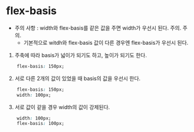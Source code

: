 # flex-basis

-   주의 사항 : width와 flex-basis를 같은 값을 주면 width가 우선시 된다. 주의. 주의.
    -   기본적으로 witdh와 flex-basis 값이 다른 경우엔 flex-basis가 우선시 된다.

1. 주축에 따라 basis가 넓이가 되기도 하고, 높이가 되기도 한다.

```CSS
    flex-basis: 150px;
```

2. 서로 다른 2개의 값이 있었을 때 basis의 값을 우선시 한다.

```CSS
    flex-basis: 150px;
    width: 100px;
```

3. 서로 값이 같을 경우 width의 값이 강제된다.

```CSS
    width: 100px;
    flex-basis: 100px;
```
